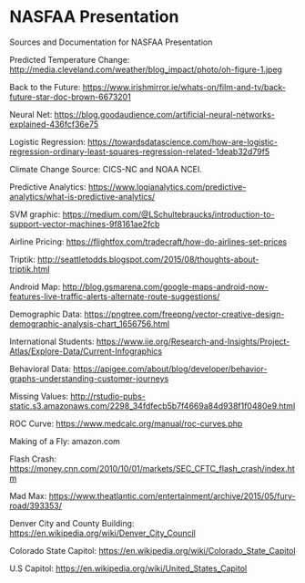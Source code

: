 # NASFAA Presentation
Sources and Documentation for NASFAA Presentation

Predicted Temperature Change:
http://media.cleveland.com/weather/blog_impact/photo/oh-figure-1.jpeg

Back to the Future:
https://www.irishmirror.ie/whats-on/film-and-tv/back-future-star-doc-brown-6673201

Neural Net:
https://blog.goodaudience.com/artificial-neural-networks-explained-436fcf36e75

Logistic Regression:
https://towardsdatascience.com/how-are-logistic-regression-ordinary-least-squares-regression-related-1deab32d79f5

Climate Change
Source: CICS-NC and NOAA NCEI.

Predictive Analytics: 
https://www.logianalytics.com/predictive-analytics/what-is-predictive-analytics/

SVM graphic:
https://medium.com/@LSchultebraucks/introduction-to-support-vector-machines-9f8161ae2fcb

Airline Pricing:
https://flightfox.com/tradecraft/how-do-airlines-set-prices

Triptik:
http://seattletodds.blogspot.com/2015/08/thoughts-about-triptik.html

Android Map:
http://blog.gsmarena.com/google-maps-android-now-features-live-traffic-alerts-alternate-route-suggestions/

Demographic Data:
https://pngtree.com/freepng/vector-creative-design-demographic-analysis-chart_1656756.html

International Students:
https://www.iie.org/Research-and-Insights/Project-Atlas/Explore-Data/Current-Infographics

Behavioral Data:
https://apigee.com/about/blog/developer/behavior-graphs-understanding-customer-journeys

Missing Values:
http://rstudio-pubs-static.s3.amazonaws.com/2298_34fdfecb5b7f4669a84d938f1f0480e9.html

ROC Curve:
https://www.medcalc.org/manual/roc-curves.php

Making of a Fly:
amazon.com

Flash Crash:
https://money.cnn.com/2010/10/01/markets/SEC_CFTC_flash_crash/index.htm

Mad Max:
https://www.theatlantic.com/entertainment/archive/2015/05/fury-road/393353/

Denver City and County Building:
https://en.wikipedia.org/wiki/Denver_City_Council

Colorado State Capitol:
https://en.wikipedia.org/wiki/Colorado_State_Capitol

U.S Capitol:
https://en.wikipedia.org/wiki/United_States_Capitol
